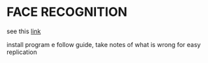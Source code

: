 # FACE RECOGNITION

see this [link](https://wiki.archlinux.org/title/Howdy)

install program e follow guide, take notes of what is wrong for easy replication